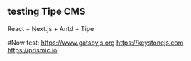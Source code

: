 ## testing Tipe CMS

React + Next.js + Antd + Tipe

#Now test:
https://www.gatsbyjs.org
https://keystonejs.com
https://prismic.io